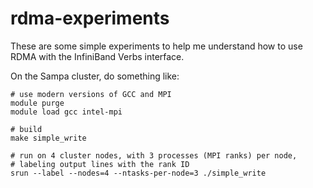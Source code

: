 rdma-experiments
================

These are some simple experiments to help me understand how to use
RDMA with the InfiniBand Verbs interface.

On the Sampa cluster, do something like:

```
# use modern versions of GCC and MPI
module purge
module load gcc intel-mpi

# build 
make simple_write

# run on 4 cluster nodes, with 3 processes (MPI ranks) per node,
# labeling output lines with the rank ID
srun --label --nodes=4 --ntasks-per-node=3 ./simple_write
```
